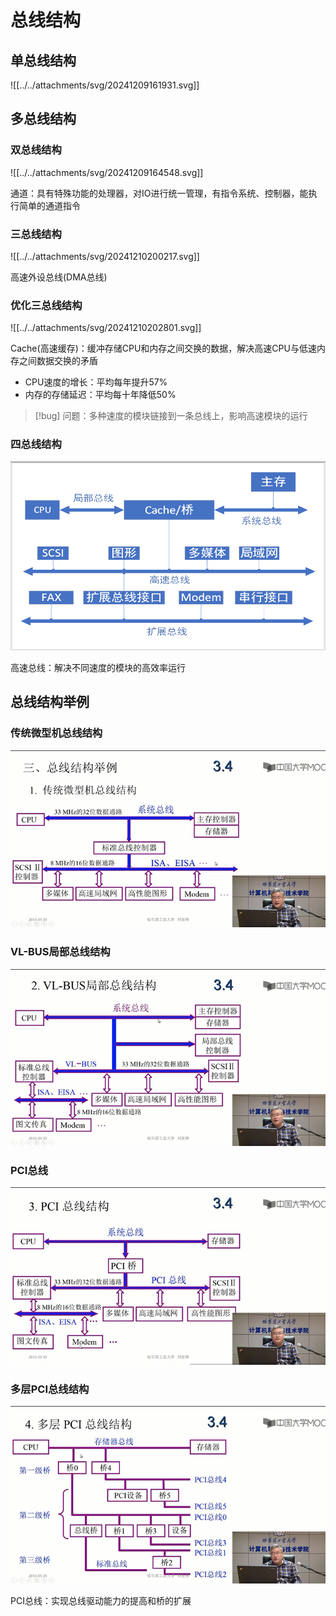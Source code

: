 # 总线结构

## 单总线结构

![[../../attachments/svg/20241209161931.svg]]


## 多总线结构

### 双总线结构

![[../../attachments/svg/20241209164548.svg]]



通道：具有特殊功能的处理器，对IO进行统一管理，有指令系统、控制器，能执行简单的通道指令

### 三总线结构
![[../../attachments/svg/20241210200217.svg]]

高速外设总线(DMA总线)

### 优化三总线结构
![[../../attachments/svg/20241210202801.svg]]

Cache(高速缓存)：缓冲存储CPU和内存之间交换的数据，解决高速CPU与低速内存之间数据交换的矛盾
- CPU速度的增长：平均每年提升57%
- 内存的存储延迟：平均每十年降低50%

> [!bug] 问题：多种速度的模块链接到一条总线上，影响高速模块的运行

### 四总线结构

![image 20240228130810](../../attachments/png/Pasted%20image%2020240228130810.png)

高速总线：解决不同速度的模块的高效率运行

## 总线结构举例

### 传统微型机总线结构

![image 20240228130818](../../attachments/png/Pasted%20image%2020240228130818.png)

### VL-BUS局部总线结构

![image 20240228130822](../../attachments/png/Pasted%20image%2020240228130822.png)

### PCI总线

![image 20240228130826](../../attachments/png/Pasted%20image%2020240228130826.png)

### 多层PCI总线结构

![image 20240228130839](../../attachments/png/Pasted%20image%2020240228130839.png)

PCI总线：实现总线驱动能力的提高和桥的扩展
